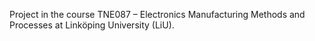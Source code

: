 Project in the course TNE087 – Electronics Manufacturing Methods and Processes at Linköping University (LiU).
